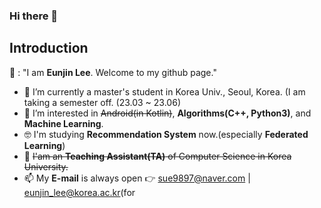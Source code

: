 ### Hi there 👋

## Introduction 
👩 : "I am **Eunjin Lee**. Welcome to my github page."

- 🔭 I’m currently a master's student in Korea Univ., Seoul, Korea. (I am taking a semester off. (23.03 ~ 23.06)
- 🌱 I’m interested in ~~Android(in Kotlin)~~, **Algorithms(C++, Python3)**, and **Machine Learning**.
- 🤓 I'm studying **Recommendation System** now.(especially **Federated Learning**)
- 💼 ~~I'am an **Teaching Assistant(TA)** of Computer Science in Korea University.~~
- 📫 My **E-mail** is always open 👉 sue9897@naver.com | eunjin_lee@korea.ac.kr(for 
